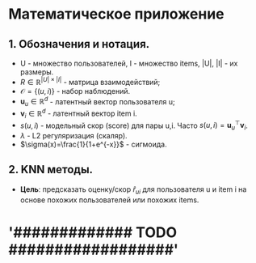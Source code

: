 # Математическое приложение

## 1. Обозначения и нотация.
- U - множество пользователей, I - множество items, |U|, |I| - их размеры.
- $R\in\mathbb{R}^{|U|\times|I|}$ - матрица взаимодействий;
- $\mathcal{O}=\{(u,i)\}$ - набор наблюдений.
- $\mathbf{u}_u\in\mathbb{R}^d$ - латентный вектор пользователя u;
- $\mathbf{v}_i\in\mathbb{R}^d$ - латентный вектор item i.
- $s(u,i)$ - модельный скор (score) для пары u,i. Часто $s(u,i)=\mathbf{u}_u^\top\mathbf{v}_i$.
- $\lambda$ - L2 регуляризация (скаляр).
- $\sigma(x)=\frac{1}{1+e^{-x}}$ - сигмоида.

## 2. KNN методы.

- **Цель**: предсказать оценку/скор $\hat r_{ui}$ для пользователя u и item i на основе похожих пользователей или похожих items.

# '############# TODO ##################'